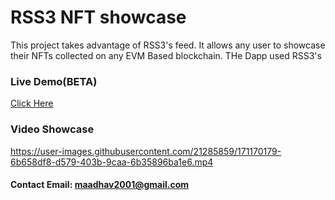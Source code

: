 # RSS3 NFT showcase

This project takes advantage of RSS3's feed. It allows any user to showcase their NFTs collected on any EVM Based blockchain.
THe Dapp used RSS3's 

### Live Demo(BETA)

[Click Here](https://glowing-platypus-ad671e.netlify.app/)

### Video Showcase



https://user-images.githubusercontent.com/21285859/171170179-6b658df8-d579-403b-9caa-6b35896ba1e6.mp4

#### Contact Email: maadhav2001@gmail.com




